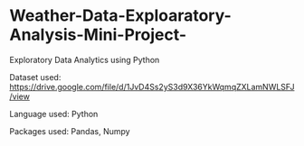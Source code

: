 # Weather-Data-Exploaratory-Analysis-Mini-Project-
Exploratory Data Analytics using Python

Dataset used: https://drive.google.com/file/d/1JvD4Ss2yS3d9X36YkWqmqZXLamNWLSFJ/view

Language used: Python

Packages used: Pandas, Numpy
